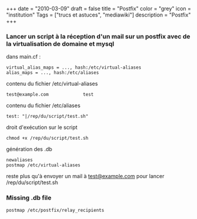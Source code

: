 +++
date = "2010-03-09"
draft = false
title = "Postfix"
color = "grey"
icon = "institution"
Tags = ["trucs et astuces", "mediawiki"]
description = "Postfix"
+++

### Lancer un script à la réception d'un mail sur un postfix avec de la virtualisation de domaine et mysql

dans main.cf :

    virtual_alias_maps = ..., hash:/etc/virtual-aliases
    alias_maps = ..., hash:/etc/aliases

contenu du fichier /etc/virtual-aliases

    test@example.com             test

contenu du fichier /etc/aliases

    test: "|/rep/du/script/test.sh"

droit d'exécution sur le script

    chmod +x /rep/du/script/test.sh

génération des .db

    newaliases
    postmap /etc/virtual-aliases

reste plus qu'à envoyer un mail à test@example.com pour lancer
/rep/du/script/test.sh

### Missing .db file

    postmap /etc/postfix/relay_recipients
